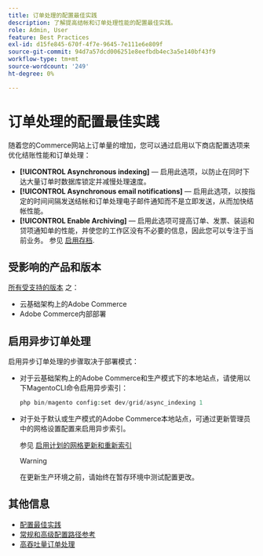 ```yaml
---
title: 订单处理的配置最佳实践
description: 了解提高结帐和订单处理性能的配置最佳实践。
role: Admin, User
feature: Best Practices
exl-id: d15fe845-670f-4f7e-9645-7e111e6e809f
source-git-commit: 94d7a57dcd006251e8eefbdb4ec3a5e140bf43f9
workflow-type: tm+mt
source-wordcount: '249'
ht-degree: 0%

---
```


# 订单处理的配置最佳实践

随着您的Commerce网站上订单量的增加，您可以通过启用以下商店配置选项来优化结账性能和订单处理：

- **[!UICONTROL Asynchronous indexing]** — 启用此选项，以防止在同时下达大量订单时数据库锁定并减慢处理速度。
- **[!UICONTROL Asynchronous email notifications]** — 启用此选项，以按指定的时间间隔发送结帐和订单处理电子邮件通知而不是立即发送，从而加快结帐性能。
- **[!UICONTROL Enable Archiving]** — 启用此选项可提高订单、发票、装运和贷项通知单的性能，并使您的工作区没有不必要的信息，因此您可以专注于当前业务。 参见 [启用存档](https://docs.magento.com/user-guide/sales/order-archive.html#to-enable-archiving).

## 受影响的产品和版本

[所有受支持的版本](../../../release/versions.md) 之：

- 云基础架构上的Adobe Commerce
- Adobe Commerce内部部署

## 启用异步订单处理

启用异步订单处理的步骤取决于部署模式：

- 对于云基础架构上的Adobe Commerce和生产模式下的本地站点，请使用以下MagentoCLI命令启用异步索引：

  ```php
  php bin/magento config:set dev/grid/async_indexing 1
  ```

- 对于处于默认或生产模式的Adobe Commerce本地站点，可通过更新管理员中的网格设置配置来启用异步索引。

  参见 [启用计划的网格更新和重新索引](https://experienceleague.adobe.com/docs/commerce-admin/stores-sales/order-management/orders/order-scheduled-operations.html#enable-scheduled-grid-updates-and-reindexing)

  >[!WARNING]
  >
  >在更新生产环境之前，请始终在暂存环境中测试配置更改。

## 其他信息

- [配置最佳实践](../../../performance/configuration.md)
- [常规和高级配置路径参考](../../../configuration/reference/config-reference-general.md)
- [高吞吐量订单处理](../../../performance/high-throughput-order-processing.md)
